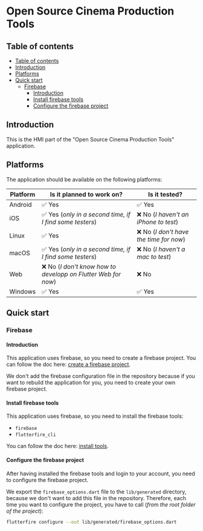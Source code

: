 <!--
SPDX-FileCopyrightText: 2024 Benoit Rolandeau <borlnov.obsessio@gmail.com>

SPDX-License-Identifier: MIT
-->

# Open Source Cinema Production Tools <!-- omit from toc -->

## Table of contents

- [Table of contents](#table-of-contents)
- [Introduction](#introduction)
- [Platforms](#platforms)
- [Quick start](#quick-start)
  - [Firebase](#firebase)
    - [Introduction](#introduction-1)
    - [Install firebase tools](#install-firebase-tools)
    - [Configure the firebase project](#configure-the-firebase-project)

## Introduction

This is the HMI part of the "Open Source Cinema Production Tools" application.

## Platforms

The application should be available on the following platforms:

| Platform | Is it planned to work on?                                    | Is it tested?                          |
| -------- | ------------------------------------------------------------ | -------------------------------------- |
| Android  | ✅ Yes                                                        | ✅ Yes                                  |
| iOS      | ✅ Yes (_only in a second time, if I find some testers_)      | ❌ No (_I haven't an iPhone to test_)   |
| Linux    | ✅ Yes                                                        | ❌ No (_I don't have the time for now_) |
| macOS    | ✅ Yes (_only in a second time, if I find some testers_)      | ❌ No (_I haven't a mac to test_)       |
| Web      | ❌ No (_I don't know how to developp on Flutter Web for now_) | ❌ No                                   |
| Windows  | ✅ Yes                                                        | ✅ Yes                                  |

## Quick start

### Firebase

#### Introduction

This application uses firebase, so you need to create a firebase project. You can follow the doc
here: [create a firebase project](https://firebase.google.com/docs/flutter/setup#create-firebase-project).

We don't add the firebase configuration file in the repository because if you want to rebuild the
application for you, you need to create your own firebase project.

#### Install firebase tools

This application uses firebase, so you need to install the firebase tools:

- `firebase`
- `flutterfire_cli`

You can follow the doc here:
[install tools](https://firebase.google.com/docs/flutter/setup?hl=fr&platform=android#install-cli-tools).

#### Configure the firebase project

After having installed the firebase tools and login to your account, you need to configure the
firebase project.

We export the `firebase_options.dart` file to the `lib/generated` directory, because we don't want
to add this file in the repository. Therefore, each time you want to configure the project, you have
to call (_from the root folder of the project_):

```bash
flutterfire configure --out lib/generated/firebase_options.dart
```
